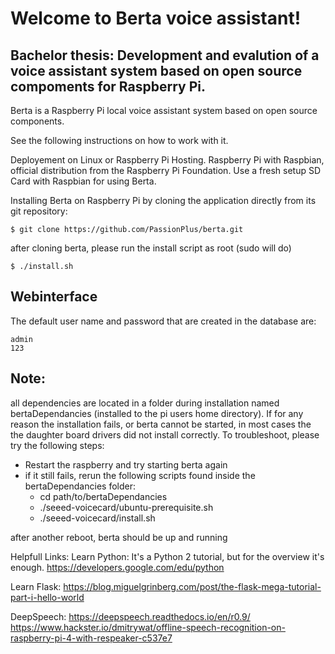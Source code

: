 # Welcome to Berta voice assistant!
## Bachelor thesis: Development and evalution of a voice assistant system based on open source compoments for Raspberry Pi.

Berta is a Raspberry Pi local voice assistant system based on open
source components.

See the following instructions on how to work with it.

Deployement on Linux or Raspberry Pi Hosting.
Raspberry Pi with Raspbian, official distribution from the Raspberry Pi Foundation.
Use a fresh setup SD Card with Raspbian for using Berta.

Installing Berta on Raspberry Pi by cloning the application directly from its git repository:
```
$ git clone https://github.com/PassionPlus/berta.git
```

after cloning berta, please run the install script as root (sudo will do)
```
$ ./install.sh
```

## Webinterface
The default user name and password that are created in the database are:
```
admin
123
```

## Note:
all dependencies are located in a folder during installation named bertaDependancies (installed to the pi users home directory). If for any reason the installation fails, or berta cannot be started, in most cases the the daughter board drivers did not install correctly. To troubleshoot, please try the following steps:

- Restart the raspberry and try starting berta again
- if it still fails, rerun the following scripts found inside the bertaDependancies folder:
	- cd path/to/bertaDependancies
	- ./seeed-voicecard/ubuntu-prerequisite.sh
	- ./seeed-voicecard/install.sh

after another reboot, berta should be up and running


Helpfull Links:
Learn Python:
It's a Python 2 tutorial, but for the 
overview it's enough. 
https://developers.google.com/edu/python

Learn Flask:
https://blog.miguelgrinberg.com/post/the-flask-mega-tutorial-part-i-hello-world


DeepSpeech:
https://deepspeech.readthedocs.io/en/r0.9/
https://www.hackster.io/dmitrywat/offline-speech-recognition-on-raspberry-pi-4-with-respeaker-c537e7
